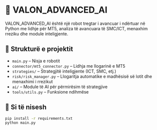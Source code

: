 # 🤖 VALON_ADVANCED_AI

VALON_ADVANCED_AI është një robot tregtar i avancuar i ndërtuar në Python me lidhje për MT5, analiza të avancuara të SMC/ICT, menaxhim rreziku dhe module inteligjente.

## 🧩 Strukturë e projektit
- `main.py` – Nisja e robotit
- `connector/mt5_connector.py` – Lidhja me llogarinë e MT5
- `strategies/` – Strategjitë inteligjente (ICT, SMC, etj.)
- `risk/risk_manager.py` – Llogaritja automatike e madhësisë së lotit dhe menaxhimi i rrezikut
- `ai/` – Module të AI për përmirësim të strategjive
- `tools/utils.py` – Funksione ndihmëse

## 🚀 Si të nisesh
```bash
pip install -r requirements.txt
python main.py

